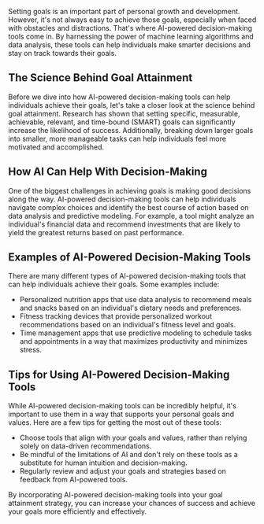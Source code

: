 

Setting goals is an important part of personal growth and development. However, it's not always easy to achieve those goals, especially when faced with obstacles and distractions. That's where AI-powered decision-making tools come in. By harnessing the power of machine learning algorithms and data analysis, these tools can help individuals make smarter decisions and stay on track towards their goals.

The Science Behind Goal Attainment
----------------------------------

Before we dive into how AI-powered decision-making tools can help individuals achieve their goals, let's take a closer look at the science behind goal attainment. Research has shown that setting specific, measurable, achievable, relevant, and time-bound (SMART) goals can significantly increase the likelihood of success. Additionally, breaking down larger goals into smaller, more manageable tasks can help individuals feel more motivated and accomplished.

How AI Can Help With Decision-Making
------------------------------------

One of the biggest challenges in achieving goals is making good decisions along the way. AI-powered decision-making tools can help individuals navigate complex choices and identify the best course of action based on data analysis and predictive modeling. For example, a tool might analyze an individual's financial data and recommend investments that are likely to yield the greatest returns based on past performance.

Examples of AI-Powered Decision-Making Tools
--------------------------------------------

There are many different types of AI-powered decision-making tools that can help individuals achieve their goals. Some examples include:

* Personalized nutrition apps that use data analysis to recommend meals and snacks based on an individual's dietary needs and preferences.
* Fitness tracking devices that provide personalized workout recommendations based on an individual's fitness level and goals.
* Time management apps that use predictive modeling to schedule tasks and appointments in a way that maximizes productivity and minimizes stress.

Tips for Using AI-Powered Decision-Making Tools
-----------------------------------------------

While AI-powered decision-making tools can be incredibly helpful, it's important to use them in a way that supports your personal goals and values. Here are a few tips for getting the most out of these tools:

* Choose tools that align with your goals and values, rather than relying solely on data-driven recommendations.
* Be mindful of the limitations of AI and don't rely on these tools as a substitute for human intuition and decision-making.
* Regularly review and adjust your goals and strategies based on feedback from AI-powered tools.

By incorporating AI-powered decision-making tools into your goal attainment strategy, you can increase your chances of success and achieve your goals more efficiently and effectively.
